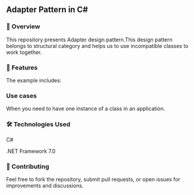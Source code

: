 ## Adapter Pattern in C#
 
### 📌 Overview
This repository presents Adapter design pattern.This design pattern belongs to structural category and helps us to use incompatible classes to work together. 

### 🎯 Features
 
The example includes:



### Use cases
 
When you need to have one instance of a class in an application.

### 🛠️ Technologies Used
 
C#
 
.NET Framework 7.0

### 🤝 Contributing
 
Feel free to fork the repository, submit pull requests, or open issues for improvements and discussions.
